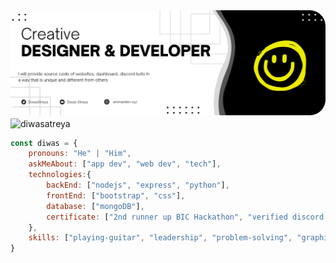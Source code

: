 <img src="b_diwasatreya.png" style="border-radius:25px">
<br>
<img align="center" src="https://github-readme-stats.vercel.app/api?username=diwasatreya&show_icons=true&locale=en&theme=dark" alt="diwasatreya" />

```js
const diwas = {
    pronouns: "He" | "Him",
    askMeAbout: ["app dev", "web dev", "tech"],
    technologies:{
        backEnd: ["nodejs", "express", "python"],
        frontEnd: ["bootstrap", "css"],
        database: ["mongoDB"],
        certificate: ["2nd runner up BIC Hackathon", "verified discord developer", "etc"]
    },
    skills: ["playing-guitar", "leadership", "problem-solving", "graphic-designer"],
}
```
